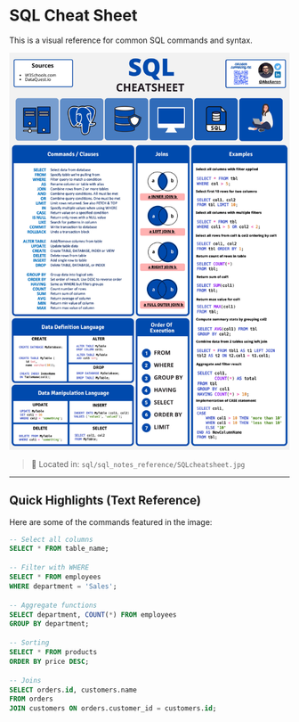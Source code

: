# SQL Cheat Sheet

This is a visual reference for common SQL commands and syntax.

![SQL Cheat Sheet](SQLcheatsheet.jpg)

> 📍 Located in: `sql/sql_notes_reference/SQLcheatsheet.jpg`

---

## Quick Highlights (Text Reference)

Here are some of the commands featured in the image:

```sql
-- Select all columns
SELECT * FROM table_name;

-- Filter with WHERE
SELECT * FROM employees
WHERE department = 'Sales';

-- Aggregate functions
SELECT department, COUNT(*) FROM employees
GROUP BY department;

-- Sorting
SELECT * FROM products
ORDER BY price DESC;

-- Joins
SELECT orders.id, customers.name
FROM orders
JOIN customers ON orders.customer_id = customers.id;

